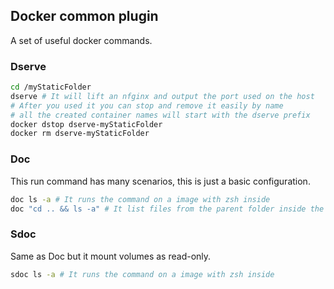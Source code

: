 ## Docker common plugin

A set of useful docker commands.

### Dserve
```bash
cd /myStaticFolder
dserve # It will lift an nfginx and output the port used on the host
# After you used it you can stop and remove it easily by name
# all the created container names will start with the dserve prefix
docker dstop dserve-myStaticFolder
docker rm dserve-myStaticFolder
```

### Doc
This run command has many scenarios, this is just a basic configuration.
```bash
doc ls -a # It runs the command on a image with zsh inside
doc "cd .. && ls -a" # It list files from the parent folder inside the container
```

### Sdoc
Same as Doc but it mount volumes as read-only.
```bash
sdoc ls -a # It runs the command on a image with zsh inside
```
